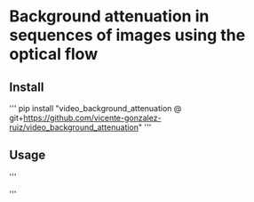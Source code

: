 # Background attenuation in sequences of images using the optical flow

## Install

'''
pip install "video_background_attenuation @ git+https://github.com/vicente-gonzalez-ruiz/video_background_attenuation"
'''

## Usage

'''

'''